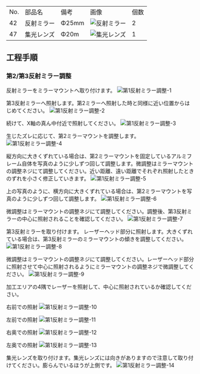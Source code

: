 <table class="packing-list">
    <tbody>
        <tr>
            <td>No.</td>
            <td>部品名</td>
            <td>備考</td>
            <td class="packing-img">画像</td>
            <td>個数</td>
        </tr>
        <tr>
            <td>42</td>
            <td>反射ミラー</td>
            <td>Φ25mm</td>
            <td><img src="./images/packing/042.jpg" alt="反射ミラー"></td>
            <td>2</td>
        </tr>
        <tr>
            <td>47</td>
            <td>集光レンズ</td>
            <td>Φ20m</td>
            <td><img src="./images/packing/047.jpg" alt="集光レンズ"></td>
            <td>1</td>
        </tr>
    </tbody>
</table>

## 工程手順

### 第2/第3反射ミラー調整
反射ミラーをミラーマウントへ取り付けます。
<img src="./images/29-1/001.jpg" alt="第1反射ミラー調整-1">

第3反射ミラーへ照射します。第2ミラーへ照射した時と同様に近い位置からはじめてください。
<img src="./images/29-1/002.jpg" alt="第1反射ミラー調整-2">

続けて、X軸の真ん中付近で照射してください。
<img src="./images/29-1/003.jpg" alt="第1反射ミラー調整-3">

生じたズレに応じて、第2ミラーマウントを調整します。
<img src="./images/29-1/004.jpg" alt="第1反射ミラー調整-4">

縦方向に大きくずれている場合は、第2ミラーマウントを固定しているアルミフレーム自体を写真のように少しずつ回して調整します。微調整はミラーマウントの調整ネジにて調整してください。近い距離、遠い距離でそれぞれ照射したときのずれを小さく修正していきます。
<img src="./images/29-1/005.jpg" alt="第1反射ミラー調整-5">

上の写真のように、横方向に大きくずれている場合は、第2ミラーマウントを写真のように少しずつ回して調整します。
<img src="./images/29-1/006.jpg" alt="第1反射ミラー調整-6">

微調整はミラーマウントの調整ネジにて調整してください。調整後、第3反射ミラーの中心に照射されることを確認してください。
<img src="./images/29-1/007.jpg" alt="第1反射ミラー調整-7">

第3反射ミラーを取り付けます。 レーザーヘッド部分に照射します。大きくずれている場合は、第3反射ミラーのミラーマウントの傾きを調整してください。
<img src="./images/29-1/008.jpg" alt="第1反射ミラー調整-8">

微調整はミラーマウントの調整ネジにて調整してください。レーザーヘッド部分に照射させて中心に照射されるようにミラーマウントの調整ネジで微調整してください。
<img src="./images/29-1/009.jpg" alt="第1反射ミラー調整-9">

加工エリアの4隅でレーザーを照射して、中心に照射されているか確認してください。

右前での照射
<img src="./images/29-1/010.jpg" alt="第1反射ミラー調整-10">

左前での照射
<img src="./images/29-1/011.jpg" alt="第1反射ミラー調整-11">

右奥での照射
<img src="./images/29-1/012.jpg" alt="第1反射ミラー調整-12">

左奥での照射
<img src="./images/29-1/013.jpg" alt="第1反射ミラー調整-13">

集光レンズを取り付けます。集光レンズには向きがありますので注意して取り付けてください。膨らんでいるほうが上側です。
<img src="./images/29-1/014.jpg" alt="第1反射ミラー調整-14">